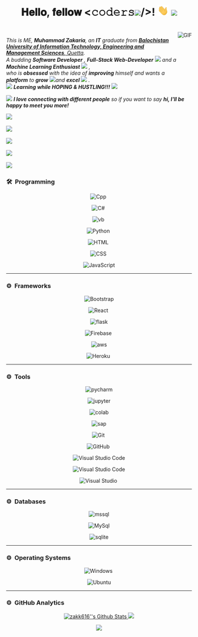 <h1 align="center">𝐇𝐞𝐥𝐥𝐨, 𝐟𝐞𝐥𝐥𝐨𝐰 <𝚌𝚘𝚍𝚎𝚛𝚜<img src="https://github.com/TheDudeThatCode/TheDudeThatCode/blob/master/Assets/Earth.gif" width="24px">/>! <img src="https://raw.githubusercontent.com/ABSphreak/ABSphreak/master/gifs/Hi.gif" width="30px"> <img src="https://media.giphy.com/media/WUlplcMpOCEmTGBtBW/giphy.gif" width="50">
  </h1>
<br>

<img align="right" alt="GIF" height="160px" src="https://media.giphy.com/media/du3J3cXyzhj75IOgvA/giphy.gif" />

<p align="left">
  <em>
    This is ME, <b>Muhammad Zakaria</b>, an <b>IT</b> graduate from <a href="https://www.buitms.edu.pk/"> <b>Balochistan University of Information Technology, Engineering and Management Sciences</b>, Quetta</a>. <br>
    A budding <b>Software Developer</b> <img src"https://giphy.com/gifs/DronaHQ-nocode-lowcode-dronahq-2QpnSwLwr9fkDtiN4m">, <b>Full-Stack Web-Developer</b> <img src="https://github.com/TheDudeThatCode/TheDudeThatCode/blob/master/Assets/Developer.gif" width="30px"> and a <b>Machine Learning Enthusiast</b>&nbsp;<img src="https://github.com/TheDudeThatCode/TheDudeThatCode/blob/master/Assets/Designer.gif" width="36px">&nbsp,<br>who is <b>obsessed</b>
    with the idea of <b>improving</b> himself and wants a <b>platform</b> to 
<b>grow</b> <img src="https://github.com/TheDudeThatCode/TheDudeThatCode/blob/master/Assets/Rocket.gif" width="18px">and 
<b>excel</b> <img src="https://github.com/TheDudeThatCode/TheDudeThatCode/blob/master/Assets/Medal.gif" width="20px">&nbsp.
</em> 
<br>
<img src="https://media.giphy.com/media/VgCDAzcKvsR6OM0uWg/giphy.gif" width="50" /> <b><i>Learning while HOPING & HUSTLING!!!</i></b> <img src="https://media.giphy.com/media/7j2hfyeVcDtf2/giphy.gif" width="50" />
</p>
<img src="https://media.giphy.com/media/LnQjpWaON8nhr21vNW/giphy.gif" width="40"> <em><b>I love connecting with different people</b> so if you want to say <b>hi, I'll be happy to meet you more!</b></em>
<p>

<a href="https://www.linkedin.com/in/zakk616/"><img src="https://img.shields.io/badge/-%20Muhammad%20Zakaria%20-0077B5?style=for-the-badge&logo=Linkedin&logoColor=white"/></a>

<a href="facebook.com/muhammad.zakaria616/"><img src="https://img.shields.io/badge/-Muhammad%20Zakaria-1877F2?style=for-the-badge&logo=Facebook&logoColor=white"/></a>

<a href="https://stackoverflow.com/users/15345841/muhammad-zakaria"><img src="https://img.shields.io/badge/-Muhammad%20Zakaria-FE7A16?style=for-the-badge&logo=Stackoverflow&logoColor=white"/></a>

<a href="mailto:muhammadzakaria616@gmail.com"><img src="https://img.shields.io/badge/-muhammadzakaria616@gmail.com-D14836?style=for-the-badge&logo=Gmail&logoColor=white"/></a>

<a href="https://www.instagram.com/zakk_area/"><img src="https://img.shields.io/badge/-zakk_area-E4405F?style=for-the-badge&logo=Instagram&logoColor=white"/></a>

</p>

### 🛠 &nbsp;Programming

<div align='center'>

![Cpp](https://img.shields.io/badge/C++-3776AB?style=for-the-badge&logo=python&logoColor=white)&nbsp;

![C#](https://img.shields.io/badge/C%23-239120?style=for-the-badge&logo=c-sharp&logoColor=white)&nbsp;

![vb](https://img.shields.io/badge/VB.NET-5C2D91?style=for-the-badge&logo=.net&logoColor=white)&nbsp;

![Python](https://img.shields.io/badge/Python-3776AB?style=for-the-badge&logo=python&logoColor=white)&nbsp;

![HTML](https://img.shields.io/badge/HTML-239120?style=for-the-badge&logo=html5&logoColor=white)&nbsp;

![CSS](https://img.shields.io/badge/CSS-239120?&style=for-the-badge&logo=css3&logoColor=white)&nbsp;

![JavaScript](https://img.shields.io/badge/JavaScript-F7DF1E?style=for-the-badge&logo=javascript&logoColor=black)

<hr/>
</div>

### ⚙️ &nbsp;Frameworks

<div align="center">

![Bootstrap](https://img.shields.io/badge/Bootstrap-563D7C?style=for-the-badge&logo=bootstrap&logoColor=white)

![React](https://img.shields.io/badge/React-20232A?style=for-the-badge&logo=react&logoColor=61DAFB)&nbsp;

![flask](https://img.shields.io/badge/Flask-000000?style=for-the-badge&logo=flask&logoColor=white)

![Firebase](https://img.shields.io/badge/-Firebase-05122A?style=for-the-badge&logo=firebase)&nbsp;

![aws](https://img.shields.io/badge/Amazon_AWS-232F3E?style=for-the-badge&logo=amazon-aws&logoColor=white)

![Heroku](https://img.shields.io/badge/Heroku-430098?style=for-the-badge&logo=heroku&logoColor=white)&nbsp;

<hr/>
</div>

### ⚙️ &nbsp;Tools

<div align="center">

![pycharm](https://img.shields.io/badge/pycharm-100000?style=for-the-badge&logo=pycharm)

![jupyter](https://img.shields.io/badge/jupyter-gray?style=for-the-badge&logo=jupyter)

![colab](https://img.shields.io/badge/colab-d7ecef?style=for-the-badge&logo=googlecolab)

![sap](https://img.shields.io/badge/SAP-0FAAFF?style=for-the-badge&logo=sap&logoColor=white)

![Git](https://img.shields.io/badge/-Git-100000?style=for-the-badge&logo=git)&nbsp;

![GitHub](https://img.shields.io/badge/GitHub-100000?style=for-the-badge&logo=github&logoColor=white)&nbsp;

![Visual Studio Code](https://img.shields.io/badge/Wordpress-76b5c5?style=for-the-badge&logo=wordpress&logoColor=white)

![Visual Studio Code](https://img.shields.io/badge/VSCode-07405E?style=for-the-badge&logo=visual-studio-code&logoColor=white)

![Visual Studio](https://img.shields.io/badge/VisualStudio-00000F?style=for-the-badge&logo=visual-studio&logoColor=white)&nbsp;

<hr/>
</div>

### ⚙️ &nbsp;Databases

<div align="center">

![mssql](https://img.shields.io/badge/sqlserver-gray?style=for-the-badge&logo=microsoft&logoColor=white)

![MySql](https://img.shields.io/badge/MySQL-00000F?style=for-the-badge&logo=mysql&logoColor=white)

![sqlite](https://img.shields.io/badge/SQLite-07405E?style=for-the-badge&logo=sqlite&logoColor=white)

<hr/>
</div>

### ⚙️ &nbsp;Operating Systems

<div align="center">

![Windows](https://img.shields.io/badge/Windows-0078D6?style=for-the-badge&logo=windows&logoColor=white)&nbsp;

![Ubuntu](https://img.shields.io/badge/Ubuntu-E95420?style=for-the-badge&logo=ubuntu&logoColor=white)

<hr/>
</div>

### ⚙️ &nbsp;GitHub Analytics

<p align="center">
<a href="https://github.com/zakk616">
<img height='180em' src="https://github-readme-stats.vercel.app/api?username=zakk616&include_all_commits=true&count_private=true&show_icons=true&line_height=20&title_color=7A7ADB&icon_color=2234AE&text_color=D3D3D3&bg_color=0,000000,130F40" alt="zakk616''s Github Stats">
<img height="180em" src="https://github-readme-stats-eight-theta.vercel.app/api/top-langs/?username=zakk616&layout=compact&langs_count=8&theme=algolia"/>
</a>
</p>

<div align='center'>
  
   <img src="https://media.giphy.com/media/jpVnC65DmYeyRL4LHS/giphy.gif" width="30%">
  <div>

